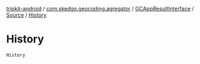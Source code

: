 [tripkit-android](../../../index.md) / [com.skedgo.geocoding.agregator](../../index.md) / [GCAppResultInterface](../index.md) / [Source](index.md) / [History](./-history.md)

# History

`History`